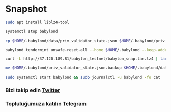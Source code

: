 # Snapshot

```bash
sudo apt install liblz4-tool

systemctl stop babylond

cp $HOME/.babylond/data/priv_validator_state.json $HOME/.babylond/priv_validator_state.json.backup

babylond tendermint unsafe-reset-all --home $HOME/.babylond --keep-addr-book

curl -L http://37.120.189.81/babylon_testnet/babylon_snap.tar.lz4 | tar -I lz4 -xf - -C /.babylond

mv $HOME/.babylond/priv_validator_state.json.backup $HOME/.babylond/data/priv_validator_state.json

sudo systemctl start babylond && sudo journalctl -u babylond -fo cat
```
### Bizi takip edin [Twitter](https://twitter.com/corenodeHQ)
### Topluluğumuza katılın [Telegram](https://t.me/corenodechat)
